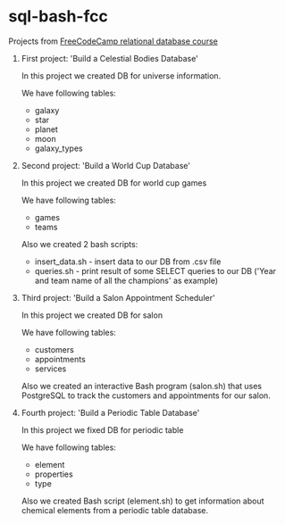 # sql-bash-fcc

Projects from [FreeCodeCamp relational database course](https://www.freecodecamp.org/learn/relational-database/) 

1. First project: 'Build a Celestial Bodies Database'

   In this project we created DB for universe information.

   We have following tables:
   * galaxy
   * star
   * planet
   * moon
   * galaxy_types

2. Second project: 'Build a World Cup Database'

   In this project we created DB for world cup games

   We have following tables:
   * games
   * teams

   Also we created 2 bash scripts:
   * insert_data.sh - insert data to our DB from .csv file
   * queries.sh - print result of some SELECT queries to our DB ('Year and team name of all the champions' as example)
  
3. Third project: 'Build a Salon Appointment Scheduler'

   In this project we created DB for salon

   We have following tables:
   * customers
   * appointments
   * services
  
   Also we created an interactive Bash program (salon.sh) that uses PostgreSQL to track the customers and appointments for our salon.

5. Fourth project: 'Build a Periodic Table Database'

   In this project we fixed DB for periodic table

   We have following tables:
   * element
   * properties
   * type
  
   Also we created Bash script (element.sh) to get information about chemical elements from a periodic table database.
